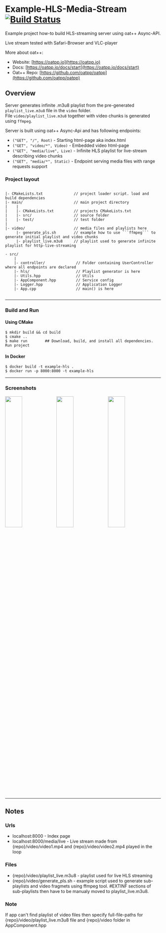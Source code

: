 # Example-HLS-Media-Stream [![Build Status](https://dev.azure.com/lganzzzo/lganzzzo/_apis/build/status/oatpp.example-hls-media-stream?branchName=master)](https://dev.azure.com/lganzzzo/lganzzzo/_build?definitionId=12&branchName=master)

Example project how-to build HLS-streaming server using oat++ Async-API.

Live stream tested with Safari-Browser and VLC-player

More about oat++:
- Website: [https://oatpp.io](https://oatpp.io)
- Docs: [https://oatpp.io/docs/start](https://oatpp.io/docs/start)
- Oat++ Repo: [https://github.com/oatpp/oatpp](https://github.com/oatpp/oatpp)

## Overview

Server generates infinite .m3u8 playlist from the pre-generated 
```playlist_live.m3u8``` file in the ```video``` folder.  
File ```video/playlist_live.m3u8``` together with video chunks is generated using ```ffmpeg```.  

Server is built using oat++ Async-Api and has following endpoints:

- ```("GET", "/", Root)``` - Starting html-page aka index.html
- ```("GET", "video/*", Video)``` - Embedded video html-page 
- ```("GET", "media/live", Live)``` - Infinite HLS playlist for live-stream describing video chunks
- ```("GET", "media/*", Static)``` - Endpoint serving media files with range requests support

### Project layout

```

|- CMakeLists.txt              // project loader script. load and build dependencies 
|- main/                       // main project directory
|    |
|    |- CMakeLists.txt         // projects CMakeLists.txt
|    |- src/                   // source folder
|    |- test/                  // test folder
|
|- video/                      // media files and playlists here
     |- generate_pls.sh        // example how to use ```ffmpeg``` to generate initial playlist and video chunks
     |- playlist_live.m3u8     // playlist used to generate infinite playlist for http-live-streaming

```
```
- src/
    |
    |- controller/              // Folder containing UserController where all endpoints are declared
    |- hls/                     // Playlist generator is here
    |- Utils.hpp                // Utils
    |- AppComponent.hpp         // Service config
    |- Logger.hpp               // Application Logger
    |- App.cpp                  // main() is here
    
```

---

### Build and Run

#### Using CMake

```
$ mkdir build && cd build
$ cmake ..
$ make run        ## Download, build, and install all dependencies. Run project

```

#### In Docker

```
$ docker build -t example-hls .
$ docker run -p 8000:8000 -t example-hls
```

---

### Screenshots

<img src="https://github.com/oatpp/example-hls-media-stream/blob/master/screenshots/screen-2.png" width="33%"><img src="https://github.com/oatpp/example-hls-media-stream/blob/master/screenshots/screen-3.png" width="33%"><img src="https://github.com/oatpp/example-hls-media-stream/blob/master/screenshots/screen-4.png" width="33%">

---
## Notes

### Urls
- localhost:8000 - Index page
- localhost:8000/media/live - Live stream made from {repo}/video/video1.mp4 and {repo}/video/video2.mp4 played in the loop

### Files
- {repo}/video/playlist_live.m3u8 - playlist used for live HLS streaming
- {repo}/video/generate_pls.sh - example script used to generate sub-playlists and video fragmets using ffmpeg tool. #EXTINF sections of sub-playlists then have to be manualy moved to playlist_live.m3u8.

### Note
If app can't find playlist of video files then specify full-file-paths for {repo}/video/playlist_live.m3u8 file and {repo}/video folder in AppComponent.hpp

